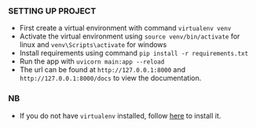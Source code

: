 ### SETTING UP PROJECT

- First create a virtual environment with command ```virtualenv venv```
- Activate the virtual environment using ```source venv/bin/activate``` for linux and ```venv\Scripts\activate``` for windows
- Install requirements using command ```pip install -r requirements.txt```
- Run the app with ```uvicorn main:app --reload```
- The url can be found at ```http://127.0.0.1:8000``` and ```http://127.0.0.1:8000/docs``` to view the documentation.

### NB
- If you do not have ```virtualenv``` installed, follow [here](https://packaging.python.org/en/latest/guides/installing-using-pip-and-virtual-environments/#installing-pip) to install it.